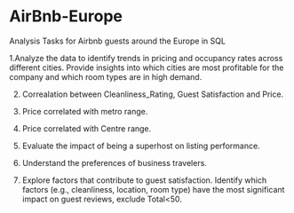 # AirBnb-Europe
Analysis Tasks for Airbnb guests around the Europe in SQL

1.Analyze the data to identify trends in pricing and occupancy rates across different cities. Provide insights into which cities are most profitable for the company and which room types are in high demand.

2.  Correalation between Cleanliness_Rating, Guest Satisfaction and Price.

3.  Price correlated with metro range.

4.  Price correlated with Centre range.

5.  Evaluate the impact of being a superhost on listing performance.

6.  Understand the preferences of business travelers.

7.  Explore factors that contribute to guest satisfaction. Identify which factors (e.g., cleanliness, location, room type) 
    have the most significant impact on guest reviews, exclude Total<50.
